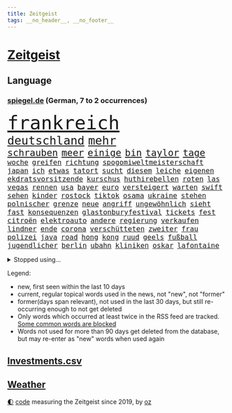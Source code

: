 ```yaml
---
title: Zeitgeist
tags: __no_header__, __no_footer__
---
```


# [Zeitgeist](https://oliz.io/zeitgeist/)

## Language

<h3><a href="https://www.spiegel.de" target="_blank">spiegel.de</a> (German, 7 to 2 occurrences)</h3>
<p style="font-family:monospace">
<span style="font-size:32pt"><a href="news_links.html#frankreich" class="current">frankreich</a></span>
<br>
<span style="font-size:20pt"><a href="news_links.html#deutschland" class="current">deutschland</a></span>
<span style="font-size:20pt"><a href="news_links.html#mehr" class="current">mehr</a></span>
<br>
<span style="font-size:16pt"><a href="news_links.html#schrauben" class="current">schrauben</a></span>
<span style="font-size:16pt"><a href="news_links.html#meer" class="current">meer</a></span>
<span style="font-size:16pt"><a href="news_links.html#einige" class="current">einige</a></span>
<span style="font-size:16pt"><a href="news_links.html#bin" class="current">bin</a></span>
<span style="font-size:16pt"><a href="news_links.html#taylor" class="current">taylor</a></span>
<span style="font-size:16pt"><a href="news_links.html#tage" class="current">tage</a></span>
<br>
<span style="font-size:12pt"><a href="news_links.html#woche" class="current">woche</a></span>
<span style="font-size:12pt"><a href="news_links.html#greifen" class="current">greifen</a></span>
<span style="font-size:12pt"><a href="news_links.html#richtung" class="current">richtung</a></span>
<span style="font-size:12pt"><a href="news_links.html#spogomiweltmeisterschaft" class="new">spogomiweltmeisterschaft</a></span>
<span style="font-size:12pt"><a href="news_links.html#japan" class="current">japan</a></span>
<span style="font-size:12pt"><a href="news_links.html#ich" class="current">ich</a></span>
<span style="font-size:12pt"><a href="news_links.html#etwas" class="current">etwas</a></span>
<span style="font-size:12pt"><a href="news_links.html#tatort" class="current">tatort</a></span>
<span style="font-size:12pt"><a href="news_links.html#sucht" class="current">sucht</a></span>
<span style="font-size:12pt"><a href="news_links.html#diesem" class="current">diesem</a></span>
<span style="font-size:12pt"><a href="news_links.html#leiche" class="current">leiche</a></span>
<span style="font-size:12pt"><a href="news_links.html#eigenen" class="current">eigenen</a></span>
<span style="font-size:12pt"><a href="news_links.html#ekdratsvorsitzende" class="current">ekdratsvorsitzende</a></span>
<span style="font-size:12pt"><a href="news_links.html#kurschus" class="current">kurschus</a></span>
<span style="font-size:12pt"><a href="news_links.html#huthirebellen" class="new">huthirebellen</a></span>
<span style="font-size:12pt"><a href="news_links.html#roten" class="current">roten</a></span>
<span style="font-size:12pt"><a href="news_links.html#las" class="current">las</a></span>
<span style="font-size:12pt"><a href="news_links.html#vegas" class="current">vegas</a></span>
<span style="font-size:12pt"><a href="news_links.html#rennen" class="current">rennen</a></span>
<span style="font-size:12pt"><a href="news_links.html#usa" class="current">usa</a></span>
<span style="font-size:12pt"><a href="news_links.html#bayer" class="current">bayer</a></span>
<span style="font-size:12pt"><a href="news_links.html#euro" class="current">euro</a></span>
<span style="font-size:12pt"><a href="news_links.html#versteigert" class="current">versteigert</a></span>
<span style="font-size:12pt"><a href="news_links.html#warten" class="current">warten</a></span>
<span style="font-size:12pt"><a href="news_links.html#swift" class="current">swift</a></span>
<span style="font-size:12pt"><a href="news_links.html#sehen" class="current">sehen</a></span>
<span style="font-size:12pt"><a href="news_links.html#kinder" class="current">kinder</a></span>
<span style="font-size:12pt"><a href="news_links.html#rostock" class="current">rostock</a></span>
<span style="font-size:12pt"><a href="news_links.html#tiktok" class="current">tiktok</a></span>
<span style="font-size:12pt"><a href="news_links.html#osama" class="new">osama</a></span>
<span style="font-size:12pt"><a href="news_links.html#ukraine" class="current">ukraine</a></span>
<span style="font-size:12pt"><a href="news_links.html#stehen" class="current">stehen</a></span>
<span style="font-size:12pt"><a href="news_links.html#polnischer" class="new">polnischer</a></span>
<span style="font-size:12pt"><a href="news_links.html#grenze" class="current">grenze</a></span>
<span style="font-size:12pt"><a href="news_links.html#neue" class="current">neue</a></span>
<span style="font-size:12pt"><a href="news_links.html#angriff" class="current">angriff</a></span>
<span style="font-size:12pt"><a href="news_links.html#ungewöhnlich" class="current">ungewöhnlich</a></span>
<span style="font-size:12pt"><a href="news_links.html#sieht" class="current">sieht</a></span>
<span style="font-size:12pt"><a href="news_links.html#fast" class="current">fast</a></span>
<span style="font-size:12pt"><a href="news_links.html#konsequenzen" class="current">konsequenzen</a></span>
<span style="font-size:12pt"><a href="news_links.html#glastonburyfestival" class="new">glastonburyfestival</a></span>
<span style="font-size:12pt"><a href="news_links.html#tickets" class="current">tickets</a></span>
<span style="font-size:12pt"><a href="news_links.html#fest" class="current">fest</a></span>
<span style="font-size:12pt"><a href="news_links.html#citroën" class="new">citroën</a></span>
<span style="font-size:12pt"><a href="news_links.html#elektroauto" class="current">elektroauto</a></span>
<span style="font-size:12pt"><a href="news_links.html#andere" class="current">andere</a></span>
<span style="font-size:12pt"><a href="news_links.html#regierung" class="current">regierung</a></span>
<span style="font-size:12pt"><a href="news_links.html#verkaufen" class="current">verkaufen</a></span>
<span style="font-size:12pt"><a href="news_links.html#lindner" class="current">lindner</a></span>
<span style="font-size:12pt"><a href="news_links.html#ende" class="current">ende</a></span>
<span style="font-size:12pt"><a href="news_links.html#corona" class="current">corona</a></span>
<span style="font-size:12pt"><a href="news_links.html#verschütteten" class="new">verschütteten</a></span>
<span style="font-size:12pt"><a href="news_links.html#zweiter" class="current">zweiter</a></span>
<span style="font-size:12pt"><a href="news_links.html#frau" class="current">frau</a></span>
<span style="font-size:12pt"><a href="news_links.html#polizei" class="current">polizei</a></span>
<span style="font-size:12pt"><a href="news_links.html#java" class="new">java</a></span>
<span style="font-size:12pt"><a href="news_links.html#road" class="new">road</a></span>
<span style="font-size:12pt"><a href="news_links.html#hong" class="new">hong</a></span>
<span style="font-size:12pt"><a href="news_links.html#kong" class="new">kong</a></span>
<span style="font-size:12pt"><a href="news_links.html#ruud" class="new">ruud</a></span>
<span style="font-size:12pt"><a href="news_links.html#geels" class="new">geels</a></span>
<span style="font-size:12pt"><a href="news_links.html#fußball" class="current">fußball</a></span>
<span style="font-size:12pt"><a href="news_links.html#jugendlicher" class="current">jugendlicher</a></span>
<span style="font-size:12pt"><a href="news_links.html#berlin" class="current">berlin</a></span>
<span style="font-size:12pt"><a href="news_links.html#ubahn" class="current">ubahn</a></span>
<span style="font-size:12pt"><a href="news_links.html#kliniken" class="current">kliniken</a></span>
<span style="font-size:12pt"><a href="news_links.html#oskar" class="current">oskar</a></span>
<span style="font-size:12pt"><a href="news_links.html#lafontaine" class="current">lafontaine</a></span>
</p>
<details>
<summary>Stopped using...</summary>
<p class="former" style="font-size:12pt">
schickt(1123) arbeitete(1122) erfahrungen(1122) französische(1122) regel(1122) angeklagte(1121) wirkte(1121) erzielt(1120) hinweisen(1120) klaren(1120) möglicher(1120) versprach(1120) woran(1120) brexit(1119) draußen(1119) fünfte(1119) identifiziert(1119) kamera(1119) pflege(1119) respekt(1119) sex(1119) stefan(1119) konzept(1118) verfolgen(1118) verschwunden(1118) brücke(1117) joachim(1117) kochen(1117) mittelmeer(1117) nawalny(1117) bestimmt(1116) gestoßen(1116) hinterher(1116) kardinal(1116) verdienen(1116) widerspricht(1116) erfahren(1115) gelassen(1115) konflikte(1115) smith(1115) trennen(1115) 22(1114) außen(1114) bayerische(1114) egal(1114) florida(1114) härter(1114) i(1114) kultur(1114) problemen(1114) aufstieg(1113) hieß(1113) niederlande(1113) szenen(1113) tiefe(1113) venezuela(1113) vieler(1113) wahrheit(1113) wolle(1113) überlebt(1113) anbieter(1112) erwartungen(1112) pocht(1112) rand(1112) schwanger(1112) spdpolitiker(1112) weltweite(1112) beteiligten(1111) englische(1111) preisen(1111) verbreitet(1111) verlässt(1111) angeblichen(1110) drohungen(1110) mai(1110) zahlung(1110) aufgenommen(1109) besucher(1109) illegal(1109) jüngeren(1108) bekamen(1107) indes(1107) kontakte(1107) glücklich(1106) lügen(1106) norwegen(1106) organisation(1106) pflanzen(1106) satz(1106) brite(1104) brutal(1104) unbedingt(1104) halb(1103) toter(1103) töten(1103) enden(1102) hielten(1102) verfehlt(1102) beiträge(1101) bürgermeisterin(1101) haaland(1101) nase(1101) zurückgegangen(1101) rollt(1100) extremen(1099) geprägt(1099) licht(1099) überleben(1099) gang(1098) spannungen(1098) steffen(1097) einnahmen(1096) top(1096) änderungen(1096) echten(1095) einschätzung(1095) erfolgreichsten(1095) regelung(1094) kokain(1092) rechtsstreit(1091) stellung(1086) atomkraft(1085) enorme(1085) fortsetzung(1085) prognose(1085) rang(1084) zeigten(1080) finanzielle(1079) ausgaben(1066) herausforderungen(1065) drohne(1061) heidelberg(1030) lieferketten(1023) extremwetter(988) skandale(978) westlichen(923) stoltenberg(918) unfälle(899) kontinent(881) serbien(878) zentralbank(869) stundenlang(868) sammelt(863) tricks(862) seither(857) rechtens(840) mächtigen(836) landsleute(826) inszenieren(825) technischen(823) erfolgreichste(818) dörfer(815) 20000(810) parlaments(810) kameras(808) schlafen(789) gewohnt(788) gemeinschaft(783) verbündeten(783) world(782) diebe(780) gleichen(766) konflikts(764) radikalen(764) worum(760) krankenkassen(748) wichtiges(743) euländer(726) ausgeben(724) stadtteil(715) trip(712) museen(700) promis(698) piloten(691) 87(688) frühe(680) hochzeit(676) aufgestellt(675) ben(667) heikel(666) beschäftigen(657) bonn(653) pekings(647) fake(644) erneuert(642) streiken(642) emotionalen(640) verwaltung(628) aufhören(624) brüder(622) südamerika(609) sklaverei(607) schildern(601) erneuerbare(596) spiegelbildungsnewsletter(595) starkregen(593) arbeitsbedingungen(588) herzen(586) starkes(581) messerattacke(580) modernen(580) günstige(576) indem(569) handys(568) crew(567) boxen(565) dahin(544) psychiatrie(542) zentrale(541) hitze(537) zustände(536) steuerhinterziehung(534) erleichtert(527) angeschlagenen(524) nachhaltig(524) kandidat(520) bedrohte(516) joshua(513) tiefer(512) olympischen(501) gelöscht(497) setzten(495) trans(489) bleibe(484) geste(484) stören(477) gehirn(459) geheime(457) vereinbarten(451) mithalten(445) ron(445) grab(444) verschärfung(439) 63(436) wünsche(436) fische(434) farben(424) freigegeben(415) verbringen(414) bewusstlos(408) begegnung(405) kollege(405) bulgarien(404) indiens(404) drohung(403) rose(402) stärkere(397) haustier(396) erleichtern(391) wohnungsbau(388) ignoriert(385) staatsanwalt(385) abgestimmt(384) prigoschin(383) männliche(382) beobachtungen(381) freundschaft(380) prien(380) karriereberaterin(378) alice(367) verehrt(364) doping(361) ioc(361) bamberg(354) ulm(352) staates(350) häufigsten(349) jets(349) straßenblockaden(345) langsamer(342) johnny(341) meisterschaft(340) pop(339) beunruhigt(336) nutzerinnen(336) nico(335) youtuber(333) airbus(332) auflaufen(331) flogen(331) apotheken(326) madonna(325) ungewöhnlicher(325) dunkelheit(324) mächtige(324) legten(323) größeren(319) erheben(318) trieb(318) wunderbare(318) al(314) perfekten(314) abgewiesen(313) dreier(312) gefälschten(311) legendäre(311) jva(309) erfährt(306) 28jähriger(305) community(305) veränderte(305) interessante(302) ladung(298) dieb(297) boom(294) ressourcen(293) ausfindig(292) erliegen(292) oldtimer(292) plätze(292) repariert(287) geschäften(286) klagte(286) brust(285) chatbot(282) wasserstoff(281) verdächtigt(280) jason(278) entsprechende(277) bürokratie(276) unbekannt(276) wettlauf(275) akt(273) vorzubereiten(272) jahrestag(267) vorwurfs(267) dom(266) angemeldet(265) stein(265) landtagswahl(264) beilegen(263) verbrannt(262) überprüfung(262) brauche(260) geständnis(260) unruhe(259) bär(257) generäle(257) vermittler(257) loswerden(254) 1998(253) wölfe(251) drittes(249) nachbarschaft(247) verteidigte(242) kehren(239) anlagen(238) atomwaffen(237) elfjährige(235) höhepunkt(235) kreuz(235) studiert(235) ulrike(235) athletinnen(233) wetterphänomen(233) ausländischer(232) älteren(231) gejagt(230) kassen(230) gesunde(227) wach(227) elterngeld(225) beschreiben(223) wiederum(223) ebrahim(222) lübeck(222) umsetzen(222) bier(221) downing(221) parlamentswahlen(221) geknackt(218) militanten(218) niederländischer(218) wasserwerfer(218) beleg(217) vereinte(217) hauseigentümer(216) kippen(216) kollabiert(216) mannheim(215) erling(214) existenz(212) leck(212) verschiedener(212) behindern(211) ecuador(211) raubtier(211) stabilisieren(210) 2027(209) milliardengeschäft(209) lobte(208) verlobt(207) emqualifikation(206) flüchtende(205) militärstützpunkt(204) modi(204) set(204) referendum(203) augenzeugen(202) nirgendwo(202) absolute(201) oberbayern(200) deutlicher(199) dreh(198) schmelzen(198) staatsbürger(197) verbringt(197) östlichen(197) sekbeamte(196) trümmerfeld(194) versuchter(194) vertretung(194) betrugsmasche(193) fisch(193) festival(192) nationalkonservative(192) kolleginnen(191) nachts(191) schwerwiegenden(190) schlechtes(189) söldner(189) depp(188) inter(188) lasse(188) 55jährigen(186) 8000(185) beine(185) belgische(185) getrieben(185) kremlkritiker(184) erstem(182) forscherin(182) gerichtlich(182) grenzkontrollen(182) mitarbeitenden(182) überfahren(181) miese(178) behauptungen(177) feature(177) a5(176) bewerbung(176) blau(176) buchen(176) vergeltung(176) katrin(175) 97(174) bestandteil(174) feinde(174) zoll(174) zulässig(174) geht's(173) terrorismus(173) branchenverband(172) 83(171) menschenmenge(171) hamburgs(170) balkan(169) feministinnen(169) lied(169) bescheren(168) beteiligte(168) florenz(167) unterstellt(167) jederzeit(166) herum(165) massen(165) infolge(164) landtagswahlen(164) niño(164) sparkassen(164) vorgenommen(163) weidel(163) badeunfall(162) memoiren(162) rocky(161) füßen(160) übersehen(160) neuwahlen(159) thyssenkrupp(158) verschmutzung(157) werken(157) begraben(156) opernsängerin(156) internetstars(154) rettungskräften(153) rekorde(152) 29jährige(151) messenger(150) temperaturrekorde(150) kennzeichen(149) mangelnder(149) matteo(148) polizeikontrolle(148) aufheben(147) endrunde(147) fußfessel(147) scarlett(146) spielerin(146) bildschirme(145) durchsetzung(145) politologe(145) südlich(145) stadtverwaltung(144) bella(143) 30jährigen(142) pflegerin(141) abschrecken(140) bundesarbeitsgericht(140) balkon(139) vučić(139) beseitigen(138) ngos(138) wird’s(138) marschflugkörper(137) bisse(136) gabriel(136) intendantin(135) anschluss(134) kapitalismus(134) ironman(133) sanieren(133) überdurchschnittlich(133) polizeigewahrsam(132) rammstein(132) iranerin(131) lösbar(131) rammsteinfrontmann(131) cdupolitikerin(130) südukraine(130) awards(129) schmerz(129) bundestagsabgeordnete(128) thore(128) unionspolitiker(128) durchgreifen(127) friedensnobelpreisträger(127) häusern(127) steve(125) lindemanns(124) posthum(124) angelaufen(123) auswärtiges(123) bartsch(123) polizeigewerkschaft(123) bedankte(122) beschuldigter(122) dortigen(122) mahnte(122) massiver(122) landkreise(121) quellen(121) schwach(121) spaghetti(121) abgesehen(120) allgäu(120) gasversorgung(120) schadens(120) verbrauchern(120) gutem(119) verteuern(119) verzögern(119) 2050(118) unwahrheiten(118) hetzt(117) streitkultur(116) unterfranken(116) entsprechend(115) voraussichtlich(115) trends(114) leuchtet(113) lichtblick(113) mentalen(113) teller(113) zutaten(113) beißt(112) erweitert(111) hohem(111) strategische(110) versenkt(110) vermittelt(109) bodensee(108) einbrecher(108) aufatmen(107) clemens(107) leitartikel(107) neukunden(107) schriftstellerin(107) dehydrierung(106) metas(105) perfide(105) popsängerin(105) seele(105) streichung(102) strenger(102) substanz(102) 7000(101) charmeoffensive(101) gewinnerin(101) heim(101) kühlen(101) afderfolge(100) friedensabkommen(100) lagen(100) teuerste(100) ausgestiegen(99) diabetes(99) journalistin(99) militärisch(99) negativen(99) staatsbürgern(99) 94(98) vergangene(98) baseball(97) comedy(97) gesellschaften(97) weltrekorde(97) iranischer(96) korrigieren(96) reservisten(96) zollbeamte(96) selenskyjs(95) showdown(95) gegeneinander(94) haftet(94) julia(94) kultusminister(94) mobilfunk(94) rechtspartei(94) verkraften(94) vertraute(94) freiwilliger(93) anlaufstelle(92) ansonsten(92) überschreitet(92) erahnen(91) maximal(91) mittelalter(91) spende(91) verpflichtend(91) 51jährige(90) einsatzbereit(90) korridor(90) stahlhersteller(90) ausbeutung(89) erlebten(89) fußballzweitligist(89) kleintransporter(89) tierfotos(89) braunbärin(88) dahinterstecken(88) jungs(88) messis(88) psyche(88) zahlungsmittel(88) entstand(87) exxonmobil(87) geschummelt(87) perfiden(87) säugetiere(87) umging(87) vorfalls(87) wahlkreis(87) afdaussagen(86) aufgestellten(86) beschwört(86) ergründen(86) meile(86) wider(86) überweisen(86) alexanderplatz(85) cannabislegalisierung(85) erfolgsgeschichte(85) gesetzlich(85) skeptischer(85) verdiente(85) weltsicht(85) klimaforscher(84) schwarzmeerflotte(84) bekräftigen(83) brennenden(83) gaspreis(83) verschobene(83) ausmaßes(82) günzburg(82) superlative(82) tagesgeld(82) town(82) erzkonservativen(81) gene(81) henderson(81) hilferuf(81) fußballgeschichte(80) prägen(80) verglichen(80) anzeige(79) bono(79) gelüftet(79) hinabgestürzt(79) häftling(79) männlichkeit(79) nordkoreanische(79) unermüdlich(79) deckung(78) deutschsprachigen(78) gesunden(78) regierungsgegner(78) weltraum(78) afc(77) ernten(77) finanzmarkt(77) justin(77) tirana(77) einfrieren(76) fahrverbot(76) gelockert(76) kriegsgefangene(76) schwenken(76) brustkrebs(75) erlaubnis(75) hühnern(75) pragmatische(75) produktionshalle(75) widerlegen(75) zement(75) 57(74) kriegsschauplatz(74) verweigerten(74) videotagebuch(74) vorgesetzte(74) wölfen(74) böen(73) flugabwehrsysteme(73) amber(72) brücken(72) heard(72) verbergen(72) vielversprechende(72) zwiebeln(72) flüchtlingsboote(71) hochsommer(71) stemmt(71) verüben(71) wettern(71) algen(70) austria(70) inside(70) missglückte(70) smartphonesucht(70) unbeeindruckt(70) bargeld(69) betonblöcken(69) betrieben(69) einigten(69) kolportiert(69) schutzräumen(69) travemünde(69) volkswirtschaft(69) 195(68) erdtrabanten(68) erzrivalen(68) mary(68) nirgends(68) pharmakonzern(68) reutlingen(68) schiitenmiliz(68) usamerikanerin(68) zweifachen(68) inhalt(67) parteiausschluss(67) redakteurinnen(67) riesiges(67) verhandlungspartner(67) weltgeschichte(67) anwälten(66) berufswahl(66) bester(66) grönland(66) krimi(66) kurzerhand(66) nickel(66) praxistest(66) a1(65) erstattet(65) express(65) moscheen(65) packungen(65) floriert(64) niedrigeren(64) raumfahrer(64) bedeutende(63) besorgniserregenden(63) katja(63) resistent(63) technisch(63) touristische(63) auswirkt(62) nachteile(62) drogenmafia(61) faesers(61) fantasien(61) fettleibigkeit(61) geschäftsführerin(61) young(61) zweitgrößte(61) bbc(60) brunsbüttel(60) freizeitsportler(60) heimwm(60) raketenabwehrsystem(60) erkannte(59) fakultäten(59) gefälschter(59) mehrheitlich(59) year(59) fingen(58) gamer(58) mtv(58) publikums(58) trinkwasserversorgung(58) versicherten(58) verstößen(58) ausgeraubt(57) automatischen(57) country(57) dreijährige(57) englisch(57) familienzuwachs(57) garden(57) immobilienunternehmen(57) kremlkritikers(57) latenightshow(57) verzehren(57) bundesfinanzministerium(56) eiffelturm(56) einigkeit(56) posiert(56) schlugen(56) buchpreis(55) gefälschte(55) gewagt(55) olearius(55) pflügen(55) powell(55) raumsonde(55) fraktionschefs(54) gewöhnt(54) hang(54) kussaffäre(54) nadia(54) berger(53) hühner(53) miliz(53) schmälern(53) sperma(53) teilten(53) tshirts(53) badenwürttembergische(52) feste(52) jorge(52) jugendorganisation(52) konstellation(52) kumpel(52) urheber(52) vilda(52) 650(51) 750(51) abgesetzt(51) fat(51) früherkennung(51) indiz(51) auszugeben(50) bestätigung(50) engagierte(50) gondel(50) höhle(50) rumänische(50) rückgänge(50) walmart(50) attentäter(49) häufige(49) lachs(49) usinvestor(49) besserung(48) palästinensischer(48) produktivität(48) reuschenbach(48) sigmar(48) abschaltung(47) aquadom(47) elektrofahrzeuge(47) entdeckten(47) frisches(47) miserabel(47) müde(47) nützlich(47) zentral(47) fluchtwege(46) geschlossener(46) höhepunkte(46) kanal(46) neandertaler(46) neandertalern(46) einschlag(45) gymnasium(45) lkwunfall(45) schneemangel(45) traditionelles(45) windigen(45) abwehrspieler(44) aufwendig(44) drehtage(44) dreistelliger(44) nobelpreis(44) trickst(44) geglaubte(43) gemeinschaftlichen(43) landesregierungen(43) muslimische(43) nummernschilder(43) wandelt(43) welttournee(43) 120000(42) asien(42) berichteten(42) isst(42) konzertfilm(42) liebevollen(42) nszeit(42) unschuldig(42) boeing(41) breaking(41) brunnen(41) charlotte(41) trage(41) überraschte(41) 170(40) a100(40) aleksander(40) eindringlinge(40) eröffneten(40) letztere(40) mast(40) neulich(40) seidenstraße(40) uefapräsident(40) umdrehen(40) zulauf(40) čeferin(40) afdfraktion(39) aßen(39) haustiere(39) kimmich(39) lawrow(39) marathon(39) serbiens(39) spareinlagen(39) einander(38) jumbo(38) millionensumme(38) scherz(38) süßes(38) teslachef(38) vizeregierungschef(38) vollziehen(38) bejubelt(37) beschweren(37) bundesbankchef(37) fiskus(37) geschützte(37) jean(37) kehrtwende(37) äußerten(37) bebte(36) estlands(36) gebot(36) irrte(36) peinliche(36) spätsommer(36) volle(36) wovor(36) dopings(35) harsche(35) marrakesch(35) preisverfall(35) reinhold(35) timberlake(35) erzeugt(34) satellitentechnik(34) auffahrunfall(33) desaströs(33) eingebracht(33) familienmitglieder(33) mühsame(33) 60jährige(32) 63jährige(32) bordeaux(32) castingsystem(32) elz(32) guinessbuch(32) perfides(32) shortlist(32) solarenergie(32) übernahm(32) janine(31) rechtfertigen(31) spurlos(31) arbeitserlaubnis(30) einzustellen(30) gerd(30) analoge(29) bundestagspräsidium(29) gestiegene(29) produktionsfirma(29) zuverlässig(29) clinch(28) cumexprozess(28) deutschpolnischen(28) kuppel(28) profiteure(28) spiegelrekonstruktion(28) tierschützern(28) unbehagen(28) armeniens(27) harren(27) hunters(27) kaukasusregion(27) nachhaltiger(27) pedo(27) volksbefreiungsarmee(27) asteroiden(26) atacmsraketen(26) australier(26) gebrochenen(26) gezielten(26) staub(26) westdeutschland(26) gesenkt(25) katastrophalen(25) pädosexuelle(25) weiterleben(25) 2028(24) ankam(24) anthropic(24) eisschild(24) flugzeugtoilette(24) jahrzehntelange(24) kamerun(24) beckham(23) geldvermögen(23) krisenherde(23) nasasonde(23) reichstag(23) röhre(23) zinssatz(23) 90jährige(22) ansprüche(22) bubble(22) mikroplastik(22) spielplätze(22) erschließung(21) gelähmt(21) kopfüber(21) mehrjähriger(21) neulinge(21) solidarisiert(21) testfall(21) 2003(20) attraktiven(20) deutschlandtickets(20) frauenquote(20) mobilfunknetze(20) südchinesischen(20) veröffentlichung(20) knappen(19) stahlsparte(19) teilverkauf(19) vr(19) regierungswechsel(18) usrepräsentantenhauses(18) wertvoll(18) eingeschleust(17) messner(17) schert(17) tödlichsten(17) verkehrsknoten(17) versetzen(17) bemühungen(16) deeskalation(16) eberhard(16) eukommissar(16) jurgalski(16) sprechers(16) techkonzerne(16) warme(16) 199(15) eintrafen(15) grenzschutz(15) lenkt(15) polizeischutz(15) volkes(15) lauteste(14) neuerung(14) verursacher(14) westbalkan(14) gegenfahrbahn(13) parken(13) selbsternannte(13) aufsichtsratschef(12) höchster(12) knast(12) kongress(12) physiker(12) usareise(12) böse(11) commerzbank(11) loslassen(11) mccarthy(11) nochlinkenpolitikerin(11) verordnet(11) überfüllten(11)
</p>
</details>
<p>Legend:
<ul>
<li><span class="new">new</span>, first seen within the last 10 days</li>
<li><span class="current">current</span>, regular topical words used in the news, not "new", not "former"</li>
<li><span class="former">former(days span relevant)</span>, not used in the last 30 days, but still re-occurring enough to not get deleted</li>
<li>Only words which occurred at least twice in the RSS feed are tracked. <a href="language/filters.py">Some common words are blocked</a></li>
<li>Words not used for more than 90 days get deleted from the database, but may re-enter as "new" words when used again</li>
</ul>
</p>

## [Investments](investments.html)[.csv](investments.csv)

## [Weather](weather.html)

<footer>
<a href="javascript:toggleTheme()" class="nav">🌓</a>
<a href="https://github.com/ooz/zeitgeist">code</a> measuring the Zeitgeist since 2019, by <a href="https://oliz.io">oz</a>
</footer>
